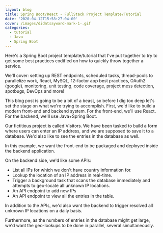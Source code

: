 ```yaml
---
layout: blog
title: Spring Boot/React - FullStack Project Template/Tutorial
date: '2020-04-12T15:58:27-04:00'
cover: /images/didntsayword-mark-1-.gif
categories:
  - tutorial
  - Java
  - Spring Boot
---
```

Here's a Spring Boot project template/tutorial that I've put together to try to get some best practices codified on how to quickly throw together a service.

We'll cover: setting up REST endpoints, scheduled tasks, thread-pools to parallelize work, React, MySQL, 12-factor app best practices, OAuth2 (google), monitoring, unit testing, code coverage, project mess detection, spotbugs, DevOps and more!

This blog post is going to be a bit of a beast, so before I dig too deep let's set the stage on what we're trying to accomplish. First, we'd like to build a modern front-end and backend system. For the front-end, we'll use React. For the backend, we'll use Java+Spring Boot.

Our fictitious project is called Visitors. We have been tasked to build a form where users can enter an IP address, and we are supposed to save it to a database. We'd also like to see the entries in the database as well.

In this example, we want the front-end to be packaged and deployed inside the backend application.

On the backend side, we'd like some APIs:

* List all IPs for which we don't have country information for.
* Lookup the location of an IP address in real-time.
* Trigger a background task that scans the database immediately and attempts to geo-locate all unknown IP locations.
* An API endpoint to add new IPs
* An API endpoint to view all the entries in the table.

In addition to the APIs, we'd also want the backend to trigger resolved all unknown IP locations on a daily basis.

Furthermore, as the numbers of entries in the database might get large, we'd want the geo-lookups to be done in parallel, several simultaneously.
